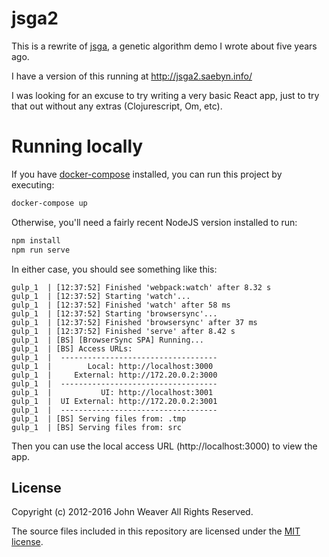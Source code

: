 # jsga2

This is a rewrite of [jsga](https://github.com/saebyn/jsga), a genetic algorithm demo I wrote about five years ago.

I have a version of this running at http://jsga2.saebyn.info/

I was looking for an excuse to try writing a
very basic React app, just to try that out without
any extras (Clojurescript, Om, etc).


# Running locally

If you have [docker-compose](https://www.docker.com/products/docker-compose) installed, you can run this project by executing:

```bash
docker-compose up
```

Otherwise, you'll need a fairly recent NodeJS version installed to run:

```bash
npm install
npm run serve
```

In either case, you should see something like this:

```
gulp_1  | [12:37:52] Finished 'webpack:watch' after 8.32 s
gulp_1  | [12:37:52] Starting 'watch'...
gulp_1  | [12:37:52] Finished 'watch' after 58 ms
gulp_1  | [12:37:52] Starting 'browsersync'...
gulp_1  | [12:37:52] Finished 'browsersync' after 37 ms
gulp_1  | [12:37:52] Finished 'serve' after 8.42 s
gulp_1  | [BS] [BrowserSync SPA] Running...
gulp_1  | [BS] Access URLs:
gulp_1  |  -----------------------------------
gulp_1  |        Local: http://localhost:3000
gulp_1  |     External: http://172.20.0.2:3000
gulp_1  |  -----------------------------------
gulp_1  |           UI: http://localhost:3001
gulp_1  |  UI External: http://172.20.0.2:3001
gulp_1  |  -----------------------------------
gulp_1  | [BS] Serving files from: .tmp
gulp_1  | [BS] Serving files from: src
```

Then you can use the local access URL (http://localhost:3000) to view the app.


## License

Copyright (c) 2012-2016 John Weaver
All Rights Reserved.

The source files included in this repository are licensed under the [MIT license](http://www.opensource.org/licenses/mit-license.php).

